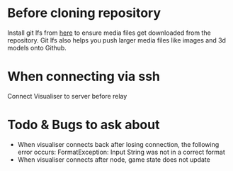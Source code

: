 # Before cloning repository
Install git lfs from [here](https://git-lfs.com/) to ensure media files get downloaded from the repository. Git lfs also helps you push larger media files like images and 3d models onto Github. 

# When connecting via ssh
Connect Visualiser to server before relay

# Todo & Bugs to ask about
- When visualiser connects back after losing connection, the following error occurs: FormatException: Input String was not in a correct format
- When visualiser connects after node, game state does not update

